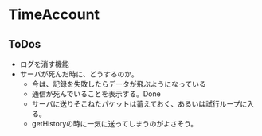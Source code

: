 # TimeAccount

## ToDos

* ログを消す機能
* サーバが死んだ時に、どうするのか。
  * 今は、記録を失敗したらデータが飛ぶようになっている 
  * 通信が死んでいることを表示する。Done
  * サーバに送りそこねたパケットは蓄えておく、あるいは試行ループに入る。
  * getHistoryの時に一気に送ってしまうのがよさそう。
